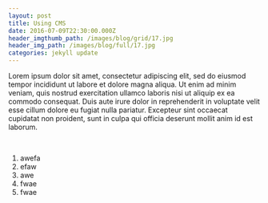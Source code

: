 ```yaml
---
layout: post
title: Using CMS
date: 2016-07-09T22:30:00.000Z
header_imgthumb_path: /images/blog/grid/17.jpg
header_img_path: /images/blog/full/17.jpg
categories: jekyll update
---
```



Lorem ipsum dolor sit amet, consectetur adipiscing elit, sed do eiusmod tempor incididunt ut labore et dolore magna aliqua. Ut enim ad minim veniam, quis nostrud exercitation ullamco laboris nisi ut aliquip ex ea commodo consequat. Duis aute irure dolor in reprehenderit in voluptate velit esse cillum dolore eu fugiat nulla pariatur. Excepteur sint occaecat cupidatat non proident, sunt in culpa qui officia deserunt mollit anim id est laborum.

&nbsp;

1. awefa
2. efaw
3. awe
4. fwae
5. fwae